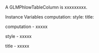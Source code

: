 A GLMPhlowTableColumn is xxxxxxxxx.Instance Variables	computation:		<Object>	style:		<Object>	title:		<Object>computation	- xxxxxstyle	- xxxxxtitle	- xxxxx